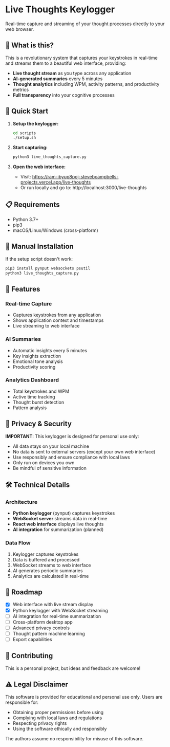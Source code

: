 # Live Thoughts Keylogger

Real-time capture and streaming of your thought processes directly to your web browser.

## 🧠 What is this?

This is a revolutionary system that captures your keystrokes in real-time and streams them to a beautiful web interface, providing:

- **Live thought stream** as you type across any application
- **AI-generated summaries** every 5 minutes
- **Thought analytics** including WPM, activity patterns, and productivity metrics
- **Full transparency** into your cognitive processes

## 🚀 Quick Start

1. **Setup the keylogger:**

   ```bash
   cd scripts
   ./setup.sh
   ```

2. **Start capturing:**

   ```bash
   python3 live_thoughts_capture.py
   ```

3. **Open the web interface:**
   - Visit: https://ram-ibyup8poj-stevebcampbells-projects.vercel.app/live-thoughts
   - Or run locally and go to: http://localhost:3000/live-thoughts

## 📋 Requirements

- Python 3.7+
- pip3
- macOS/Linux/Windows (cross-platform)

## 🔧 Manual Installation

If the setup script doesn't work:

```bash
pip3 install pynput websockets psutil
python3 live_thoughts_capture.py
```

## 🎯 Features

### Real-time Capture

- Captures keystrokes from any application
- Shows application context and timestamps
- Live streaming to web interface

### AI Summaries

- Automatic insights every 5 minutes
- Key insights extraction
- Emotional tone analysis
- Productivity scoring

### Analytics Dashboard

- Total keystrokes and WPM
- Active time tracking
- Thought burst detection
- Pattern analysis

## 🔐 Privacy & Security

**IMPORTANT**: This keylogger is designed for personal use only:

- All data stays on your local machine
- No data is sent to external servers (except your own web interface)
- Use responsibly and ensure compliance with local laws
- Only run on devices you own
- Be mindful of sensitive information

## 🛠 Technical Details

### Architecture

- **Python keylogger** (pynput) captures keystrokes
- **WebSocket server** streams data in real-time
- **React web interface** displays live thoughts
- **AI integration** for summarization (planned)

### Data Flow

1. Keylogger captures keystrokes
2. Data is buffered and processed
3. WebSocket streams to web interface
4. AI generates periodic summaries
5. Analytics are calculated in real-time

## 🔄 Roadmap

- [x] Web interface with live stream display
- [x] Python keylogger with WebSocket streaming
- [ ] AI integration for real-time summarization
- [ ] Cross-platform desktop app
- [ ] Advanced privacy controls
- [ ] Thought pattern machine learning
- [ ] Export capabilities

## 🤝 Contributing

This is a personal project, but ideas and feedback are welcome!

## ⚠️ Legal Disclaimer

This software is provided for educational and personal use only. Users are responsible for:

- Obtaining proper permissions before using
- Complying with local laws and regulations
- Respecting privacy rights
- Using the software ethically and responsibly

The authors assume no responsibility for misuse of this software.
